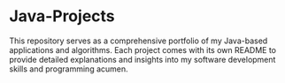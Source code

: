 # Java-Projects
This repository serves as a comprehensive portfolio of my Java-based applications and algorithms. Each project comes with its own README to provide detailed explanations and insights into my software development skills and programming acumen.
